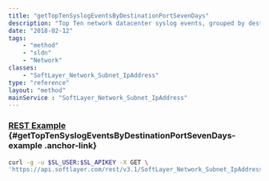 ```yaml
---
title: "getTopTenSyslogEventsByDestinationPortSevenDays"
description: "Top Ten network datacenter syslog events, grouped by destination port, for the last 7 days"
date: "2018-02-12"
tags:
    - "method"
    - "sldn"
    - "Network"
classes:
    - "SoftLayer_Network_Subnet_IpAddress"
type: "reference"
layout: "method"
mainService : "SoftLayer_Network_Subnet_IpAddress"
---
```


### [REST Example](#getTopTenSyslogEventsByDestinationPortSevenDays-example) <a href="/article/rest/"><i class="fas fa-question"></i></a> {#getTopTenSyslogEventsByDestinationPortSevenDays-example .anchor-link} 
```bash
curl -g -u $SL_USER:$SL_APIKEY -X GET \
'https://api.softlayer.com/rest/v3.1/SoftLayer_Network_Subnet_IpAddress/{SoftLayer_Network_Subnet_IpAddressID}/getTopTenSyslogEventsByDestinationPortSevenDays'
```
